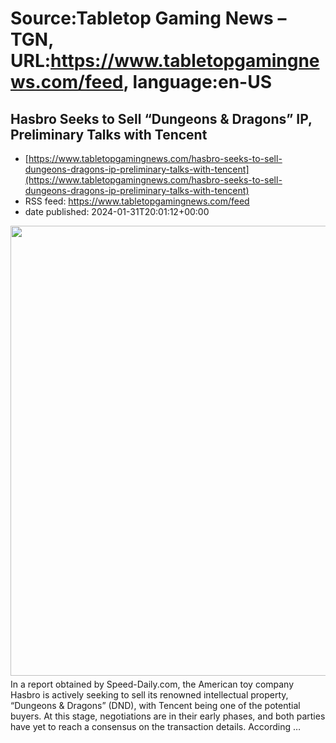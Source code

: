 # Source:Tabletop Gaming News – TGN, URL:https://www.tabletopgamingnews.com/feed, language:en-US

## Hasbro Seeks to Sell “Dungeons & Dragons” IP, Preliminary Talks with Tencent
 - [https://www.tabletopgamingnews.com/hasbro-seeks-to-sell-dungeons-dragons-ip-preliminary-talks-with-tencent](https://www.tabletopgamingnews.com/hasbro-seeks-to-sell-dungeons-dragons-ip-preliminary-talks-with-tencent)
 - RSS feed: https://www.tabletopgamingnews.com/feed
 - date published: 2024-01-31T20:01:12+00:00

<a href="https://www.tabletopgamingnews.com/hasbro-seeks-to-sell-dungeons-dragons-ip-preliminary-talks-with-tencent/" rel="nofollow" title="Hasbro Seeks to Sell &#8220;Dungeons &amp; Dragons&#8221; IP, Preliminary Talks with Tencent"><img alt="" class="webfeedsFeaturedVisual wp-post-image" height="720" src="https://www.tabletopgamingnews.com/wp-content/uploads/2024/01/dungeons-and-dragons-announces-warriors-of-waterdeep-mobile_y5c2.jpg" style="display: block; margin: auto; margin-bottom: 5px;" width="1280" /></a>In a report obtained by Speed-Daily.com, the American toy company Hasbro is actively seeking to sell its renowned intellectual property, &#8220;Dungeons &#38; Dragons&#8221; (DND), with Tencent being one of the potential buyers. At this stage, negotiations are in their early phases, and both parties have yet to reach a consensus on the transaction details. According &#8230;

